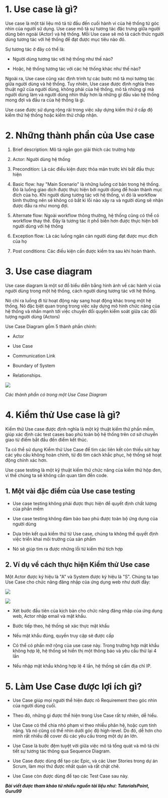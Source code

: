 # 1. Use case là gì?

Use case là một tài liệu mô tả từ đầu đến cuối hành vi của hệ thống từ góc nhìn của người sử dụng. Use case mô tả sự tương tác đặc trưng giữa người dùng bên ngoài (Actor) và hệ thống. Mỗi Use case sẽ mô tả cách thức người dùng tương tác với hệ thống để đạt được mục tiêu nào đó. 

Sự tương tác ở đây có thể là:

* Người dùng tương tác với hệ thống như thế nào?

* Hoặc, hệ thống tương tác với các hệ thống khác như thế nào?

Ngoài ra, Use case cũng xác định trình tự các bước mô tả mọi tương tác giữa người dùng và hệ thống. Tuy nhiên, Use case được định nghĩa theo thuật ngữ của người dùng, không phải của hệ thống, mô tả những gì mà người dùng làm và người dùng nhìn thấy hơn là những gì đầu vào hệ thống mong đợi và đầu ra của hệ thống là gì.

Use case được sử dụng rộng rãi trong việc xây dựng kiểm thử ở cấp độ kiểm thử hệ thống hoặc kiểm thử chấp nhận.

# 2. Những thành phần của Use case

1. Brief description: Mô tả ngắn gọn giải thích các trường hợp

2. Actor: Người dùng hệ thống

3. Precondition: Là các điều kiện được thỏa mãn trước khi bắt đầu thực hiện

4. Basic flow: hay "Main Scenario" là những luồng cơ bản trong hệ thống. Đó là luồng giao dịch được thực hiện bởi người dùng để hoàn thành mục đích của họ. Khi người dùng tương tác với hệ thống, vì đó là workflow bình thường nên sẽ không có bất kì lỗi nào xảy ra và người dùng sẽ nhận được đầu ra như mong đợi.

5. Alternate flow: Ngoài workflow thông thường, hệ thống cũng có thể có workflow thay thế. Đây là tương tác ít phổ biến hơn được thực hiện bởi người dùng với hệ thống

6. Exception flow: Là các luồng ngăn cản người dùng đạt được mục đích của họ

7. Post conditions: Các điều kiện cần được kiểm tra sau khi hoàn thành.

# 3. Use case diagram

Use case diagram là một sơ đồ biểu diễn bằng hình ảnh về các hành vi của người dùng trong một hệ thống, cách người dùng tương tác với hệ thống. 

Nó chỉ ra luồng đi từ hoạt động này sang hoạt động khác trong một hệ thống. Nó đặc biệt quan trọng trong việc xây dựng mô hình chức năng của hệ thống và nhấn mạnh tới việc chuyển đổi quyền kiểm soát giữa các đối tượng người dùng (Actors)

Use Case Diagram gồm 5 thành phần chính:

* Actor

* Use Case

* Communication Link

* Boundary of System

* Relationships.

![](https://images.viblo.asia/b92938b4-deeb-439e-8abf-961bcbd9c978.jpg)

*Các thành phần có trong một Use Case Diagram*

# 4. Kiểm thử Use case là gì?

Kiểm thử Use case được định nghĩa là một kỹ thuật kiểm thử phần mềm, giúp xác định các test cases bao phủ toàn bộ hệ thống trên cơ sở chuyển giao từ điểm bắt đầu đến điểm kết thúc.

Ta có thể sử dụng Kiểm thử Use Case để tìm các liên kết còn thiếu sót hay các yêu cầu không hoàn chỉnh, từ đó tìm cách khắc phục, hệ thống sẽ hoạt động chính xác hơn.

Use case testing là một kỹ thuật kiểm thử chức năng của kiểm thử hộp đen, vì thế chúng ta sẽ không cần quan tâm đến code.

## 1. Một vài đặc điểm của Use case testing

* Use case testing không phải được thực hiện để quyết định chất lượng của phần mềm

* Use case testing không đảm bảo bao phủ được toàn bộ ứng dụng của người dùng

* Dựa trên kết quả kiểm thử từ Use case, chúng ta không thể quyết định việc triển khai môi trường của sản phẩm

* Nó sẽ giúp tìm ra được những lỗi từ kiểm thử tích hợp

## 2. Ví dụ về cách thực hiện Kiểm thử Use case

Một Actor được ký hiệu là "A" và System được ký hiệu là "S". Chúng ta tạo Use Case cho chức năng đăng nhập của ứng dụng web như dưới đây:

![](https://images.viblo.asia/e93a13b6-0d1f-492d-a750-e54cecb6b7b3.jpg)

![](https://images.viblo.asia/5521afbf-99a0-49f2-a9e7-f43f47159151.jpg)

* Xét bước đầu tiên của kịch bản cho chức năng đăng nhập của ứng dụng web, Actor nhập email và mật khẩu.

* Bước tiếp theo, hệ thống sẽ xác thực mật khẩu

* Nếu mật khẩu đúng, quyền truy cập sẽ được cấp

* Có thể có phần mở rộng của use case này. Trong trường hợp mật khẩu không hợp lệ, hệ thống sẽ hiển thị một thông báo và yêu cầu thử lại 4 lần

* Nếu nhập mật khẩu không hợp lệ 4 lần, hệ thống sẽ cấm địa chỉ IP.

# 5. Làm Use Case được lợi ích gì?

* Use Case giúp mọi người thể hiện được rõ Requirement theo góc nhìn của người dùng cuối. 

* Theo đó, những gì được thể hiện trong Use Case rất tự nhiên, dễ hiểu.

* Use Case có thể chia nhỏ phạm vi theo nhiều phân hệ, hoặc cụm tính năng. Và nó cũng có thể nhìn dưới góc độ high-level. Do đó, dễ hơn cho mình rất nhiều để cover đủ các yêu cầu trong một dự án lớn.

* Use Case là bước đệm tuyệt vời giữa việc mô tả tổng quát và mô tả chi tiết sự tương tác thông qua Sequence Diagram.

* Use Case được dùng để tạo các Epic, và các User Stories trong dự án Scrum, làm mọi thứ được nhất quán và rất chặt chẽ.

* Use Case còn được dùng để tạo các Test Case sau này.

***Bài viết được tham khảo từ nhiều nguồn tài liệu như: TutorialsPoint, Guru99***